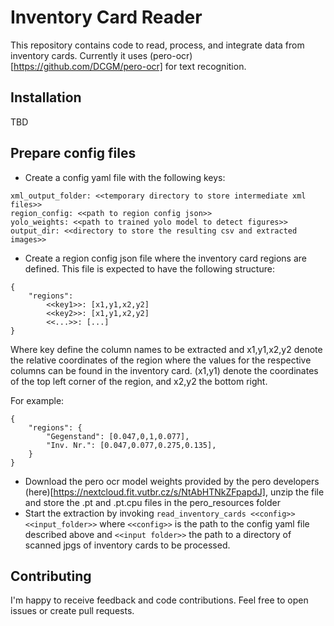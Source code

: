 # Inventory Card Reader
This repository contains code to read, process, and integrate data from inventory cards. Currently it uses (pero-ocr)[https://github.com/DCGM/pero-ocr] for text recognition. 

## Installation
TBD

## Prepare config files
- Create a config yaml file with the following keys:
```
xml_output_folder: <<temporary directory to store intermediate xml files>>
region_config: <<path to region config json>>
yolo_weights: <<path to trained yolo model to detect figures>>
output_dir: <<directory to store the resulting csv and extracted images>>
``` 
- Create a region config json file where the inventory card regions are defined. This file is expected to have the following structure:
```
{
    "regions": 
        <<key1>>: [x1,y1,x2,y2]
        <<key2>>: [x1,y1,x2,y2]
        <<...>>: [...]
}
```
Where key define the column names to be extracted and x1,y1,x2,y2 denote the relative coordinates of the region where the values for the respective columns can be found in the inventory card. (x1,y1) denote the coordinates of the top left corner of the region, and x2,y2 the bottom right. 

For example:
```
{
    "regions": {
        "Gegenstand": [0.047,0,1,0.077],
        "Inv. Nr.": [0.047,0.077,0.275,0.135],
    }
}
```
- Download the pero ocr model weights provided by the pero developers (here)[https://nextcloud.fit.vutbr.cz/s/NtAbHTNkZFpapdJ], unzip the file and store the .pt and .pt.cpu files in the pero_resources folder
- Start the extraction by invoking `read_inventory_cards <<config>> <<input_folder>>` where `<<config>>` is the path to the config yaml file described above and `<<input folder>>` the path to a directory of scanned jpgs of inventory cards to be processed.

## Contributing
I'm happy to receive feedback and code contributions. Feel free to open issues or create pull requests.

